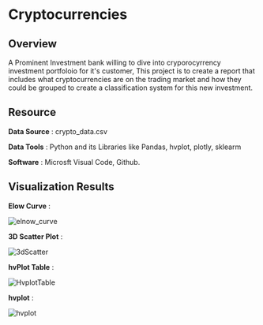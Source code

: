 # Cryptocurrencies

## Overview 
A Prominent Investment bank willing to dive into cryporocyrrency investment portfoloio for it's customer, This project is to create a report that includes what cryptocurrencies are on the trading market and how they could be grouped to create a classification system for this new investment.

## Resource
  **Data Source** : crypto_data.csv
  
  **Data Tools** : Python and its Libraries like Pandas, hvplot, plotly, sklearm
  
  **Software** : Microsft Visual Code, Github.
  
  ## Visualization Results
  **Elow Curve** :
  
  ![elnow_curve](https://user-images.githubusercontent.com/91766890/154875626-1f39e473-6576-4543-91b0-2c3392bf5ac0.png)

  **3D Scatter Plot** :

  ![3dScatter](https://user-images.githubusercontent.com/91766890/154875669-6315cfb2-3531-4ccb-a99b-3c1ec6583dfa.png)
  
  **hvPlot Table** : 

  ![HvplotTable](https://user-images.githubusercontent.com/91766890/154875720-a8349615-b2e4-4119-b28e-528ff7aecfe1.png)

**hvplot** : 

  ![hvplot](https://user-images.githubusercontent.com/91766890/154875821-f3f91d61-6d90-4235-ac43-8d134eb4b190.png)
